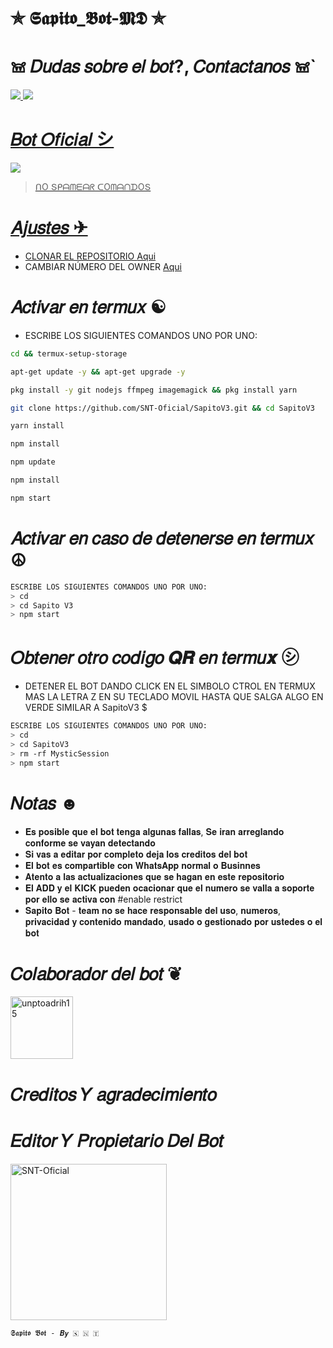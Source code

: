 # ✯ 𝕾𝖆𝖕𝖎𝖙𝖔_𝕭𝖔𝖙-𝕸𝕯 ✯

# 𖠌 𝐷𝑢𝑑𝑎𝑠 𝑠𝑜𝑏𝑟𝑒 𝑒𝑙 𝑏𝑜𝑡?, 𝐶𝑜𝑛𝑡𝑎𝑐𝑡𝑎𝑛𝑜𝑠 𖠌`
<a href="http://wa.me/595983186566" target="blank"><img src="https://img.shields.io/badge/𝑺𝑵𝑻-25D366?style=for-the-badge&logo=whatsapp&logoColor=white" />
<a href="http://wa.me/420702012758" target="blank"><img src="https://img.shields.io/badge/𝑨𝒍𝒆𝒙𝒊𝒔 𝑾𝒊𝒕𝒉 𝑳𝒐𝒈𝒊𝒄-25D366?style=for-the-badge&logo=whatsapp&logoColor=white" />

# 𝐵𝑜𝑡 𝑂𝑓𝑖𝑐𝑖𝑎𝑙 シ︎

<a href="https://api.whatsapp.com/send/?phone=ᗩᑌᑎ ᑎO&text&type=phone_number&app_absent=0" target="blank"><img src="https://img.shields.io/badge/BOT-OFICIAL.1-25D366?style=for-the-badge&logo=whatsapp&logoColor=white" />

 > ᑎO Տᑭᗩᗰᗴᗩᖇ ᑕOᗰᗩᑎᗪOՏ


#  𝐴𝑗𝑢𝑠𝑡𝑒𝑠 ✈︎
- CLONAR EL REPOSITORIO [Aqui](https://github.com/SNT-Oficial/SapitoV3/fork)
- CAMBIAR NÚMERO DEL OWNER [Aqui](https://github.com/SNT-Oficial/SapitoV3/blob/master/config.js)

# 𝐴𝑐𝑡𝑖𝑣𝑎𝑟 𝑒𝑛 𝑡𝑒𝑟𝑚𝑢𝑥 ☯︎
- ESCRIBE LOS SIGUIENTES COMANDOS UNO POR UNO:
```bash
cd && termux-setup-storage
```

```bash
apt-get update -y && apt-get upgrade -y
```

```bash
pkg install -y git nodejs ffmpeg imagemagick && pkg install yarn
```

```bash
git clone https://github.com/SNT-Oficial/SapitoV3.git && cd SapitoV3
```

```bash
yarn install
```

```bash
npm install
```

```bash
npm update
```

```bash
npm install
```

```bash
npm start
```

# 𝐴𝑐𝑡𝑖𝑣𝑎𝑟 𝑒𝑛 𝑐𝑎𝑠𝑜 𝑑𝑒 𝑑𝑒𝑡𝑒𝑛𝑒𝑟𝑠𝑒 𝑒𝑛 𝑡𝑒𝑟𝑚𝑢𝑥 ☮︎
```bash
ESCRIBE LOS SIGUIENTES COMANDOS UNO POR UNO:
> cd 
> cd Sapito V3
> npm start
```

# 𝑂𝑏𝑡𝑒𝑛𝑒𝑟 𝑜𝑡𝑟𝑜 𝑐𝑜𝑑𝑖𝑔𝑜 𝑸𝑹 𝑒𝑛 𝑡𝑒𝑟𝑚𝑢𝒙 ㋛︎
- DETENER EL BOT DANDO CLICK EN EL SIMBOLO CTROL EN TERMUX MAS LA LETRA Z EN SU TECLADO MOVIL HASTA QUE SALGA ALGO EN VERDE SIMILAR A SapitoV3 $  
```bash
ESCRIBE LOS SIGUIENTES COMANDOS UNO POR UNO:
> cd 
> cd SapitoV3
> rm -rf MysticSession
> npm start
```



# 𝑁𝑜𝑡𝑎𝑠 ☻︎
- 𝐄𝐬 𝐩𝐨𝐬𝐢𝐛𝐥𝐞 𝐪𝐮𝐞 𝐞𝐥 𝐛𝐨𝐭 𝐭𝐞𝐧𝐠𝐚 𝐚𝐥𝐠𝐮𝐧𝐚𝐬 𝐟𝐚𝐥𝐥𝐚𝐬, 𝐒𝐞 𝐢𝐫𝐚𝐧 𝐚𝐫𝐫𝐞𝐠𝐥𝐚𝐧𝐝𝐨 𝐜𝐨𝐧𝐟𝐨𝐫𝐦𝐞 𝐬𝐞 𝐯𝐚𝐲𝐚𝐧 𝐝𝐞𝐭𝐞𝐜𝐭𝐚𝐧𝐝𝐨
- 𝐒𝐢 𝐯𝐚𝐬 𝐚 𝐞𝐝𝐢𝐭𝐚𝐫 𝐩𝐨𝐫 𝐜𝐨𝐦𝐩𝐥𝐞𝐭𝐨 𝐝𝐞𝐣𝐚 𝐥𝐨𝐬 𝐜𝐫𝐞𝐝𝐢𝐭𝐨𝐬 𝐝𝐞𝐥 𝐛𝐨𝐭
- 𝐄𝐥 𝐛𝐨𝐭 𝐞𝐬 𝐜𝐨𝐦𝐩𝐚𝐫𝐭𝐢𝐛𝐥𝐞 𝐜𝐨𝐧 𝐖𝐡𝐚𝐭𝐬𝐀𝐩𝐩 𝐧𝐨𝐫𝐦𝐚𝐥 𝐨 𝐁𝐮𝐬𝐢𝐧𝐧𝐞𝐬
- 𝐀𝐭𝐞𝐧𝐭𝐨 𝐚 𝐥𝐚𝐬 𝐚𝐜𝐭𝐮𝐚𝐥𝐢𝐳𝐚𝐜𝐢𝐨𝐧𝐞𝐬 𝐪𝐮𝐞 𝐬𝐞 𝐡𝐚𝐠𝐚𝐧 𝐞𝐧 𝐞𝐬𝐭𝐞 𝐫𝐞𝐩𝐨𝐬𝐢𝐭𝐨𝐫𝐢𝐨
- 𝐄𝐥 𝐀𝐃𝐃 𝐲 𝐞𝐥 𝐊𝐈𝐂𝐊 𝐩𝐮𝐞𝐝𝐞𝐧 𝐨𝐜𝐚𝐜𝐢𝐨𝐧𝐚𝐫 𝐪𝐮𝐞 𝐞𝐥 𝐧𝐮𝐦𝐞𝐫𝐨 𝐬𝐞 𝐯𝐚𝐥𝐥𝐚 𝐚 𝐬𝐨𝐩𝐨𝐫𝐭𝐞 𝐩𝐨𝐫 𝐞𝐥𝐥𝐨 𝐬𝐞 𝐚𝐜𝐭𝐢𝐯𝐚 𝐜𝐨𝐧 #enable restrict 
- 𝐒𝐚𝐩𝐢𝐭𝐨 𝐁𝐨𝐭 - 𝐭𝐞𝐚𝐦 𝐧𝐨 𝐬𝐞 𝐡𝐚𝐜𝐞 𝐫𝐞𝐬𝐩𝐨𝐧𝐬𝐚𝐛𝐥𝐞 𝐝𝐞𝐥 𝐮𝐬𝐨, 𝐧𝐮𝐦𝐞𝐫𝐨𝐬, 𝐩𝐫𝐢𝐯𝐚𝐜𝐢𝐝𝐚𝐝 𝐲 𝐜𝐨𝐧𝐭𝐞𝐧𝐢𝐝𝐨 𝐦𝐚𝐧𝐝𝐚𝐝𝐨, 𝐮𝐬𝐚𝐝𝐨 𝐨 𝐠𝐞𝐬𝐭𝐢𝐨𝐧𝐚𝐝𝐨 𝐩𝐨𝐫 𝐮𝐬𝐭𝐞𝐝𝐞𝐬 𝐨 𝐞𝐥 𝐛𝐨𝐭

# 𝐶𝑜𝑙𝑎𝑏𝑜𝑟𝑎𝑑𝑜𝑟 𝑑𝑒𝑙 𝑏𝑜𝑡 ❦︎
<a href="https://github.com/unptoadrih15"><img src="https://github.com/unptoadrih15.png" width="100" height="100" alt="unptoadrih15"/></a>

# 𝐶𝑟𝑒𝑑𝑖𝑡𝑜𝑠 𝑌 𝑎𝑔𝑟𝑎𝑑𝑒𝑐𝑖𝑚𝑖𝑒𝑛𝑡𝑜 

# 𝐸𝑑𝑖𝑡𝑜𝑟 𝑌 𝑃𝑟𝑜𝑝𝑖𝑒𝑡𝑎𝑟𝑖𝑜 𝐷𝑒𝑙 𝐵𝑜𝑡
<a href="https://github.com/SNT-Oficial"><img src="https://github.com/SNT-Oficial.png" width="250" height="250" alt="SNT-Oficial"/></a>
  
`𝕾𝖆𝖕𝖎𝖙𝖔 𝕭𝖔𝖙 - 𝘽𝙮 🇸 🇳 🇹 `
